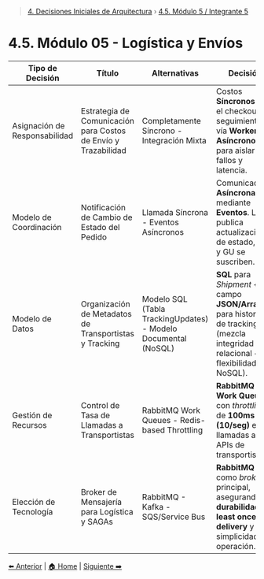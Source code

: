 > [4. Decisiones Iniciales de Arquitectura](../4.md) › [4.5. Módulo 5 / Integrante 5](4.5.md)

# 4.5. Módulo 05 - Logística y Envíos

| Tipo de Decisión              | Título                                                         | Alternativas                                                                                                                                                  | Decisión                                                                                                                        |
|--------------------------------|----------------------------------------------------------------|---------------------------------------------------------------------------------------------------------------------------------------------------------------|-------------------------------------------------------------------------------------------------------------------------------|
| Asignación de Responsabilidad  | Estrategia de Comunicación para Costos de Envío y Trazabilidad | Completamente Síncrono - Integración Mixta  |  Costos **Síncronos** en el checkout y seguimiento vía **Worker Asíncrono** para aislar fallos y latencia. |
| Modelo de Coordinación         | Notificación de Cambio de Estado del Pedido                   | Llamada Síncrona - Eventos Asíncronos                         | Comunicación **Asíncrona** mediante **Eventos**. LE publica actualizaciones de estado, CCP y GU se suscriben.                  |
| Modelo de Datos                | Organización de Metadatos de Transportistas y Tracking         | Modelo SQL (Tabla TrackingUpdates) - Modelo Documental (NoSQL)             | **SQL** para *Shipment* + campo **JSON/Array** para historial de tracking (mezcla integridad relacional + flexibilidad NoSQL).  |
| Gestión de Recursos            | Control de Tasa de Llamadas a Transportistas                   | RabbitMQ Work Queues - Redis-based Throttling                                  | **RabbitMQ Work Queues** con *throttling* de **100ms (10/seg)** entre llamadas a APIs de transportistas.                        |
| Elección de Tecnología         | Broker de Mensajería para Logística y SAGAs                   | RabbitMQ - Kafka - SQS/Service Bus | **RabbitMQ** como *broker* principal, asegurando **durabilidad**, **at least once delivery** y simplicidad de operación.        |


[⬅️ Anterior](../4.4/4.4.md) | [🏠 Home](../../README.md) | [Siguiente ➡️](../4.6/4.6.md)